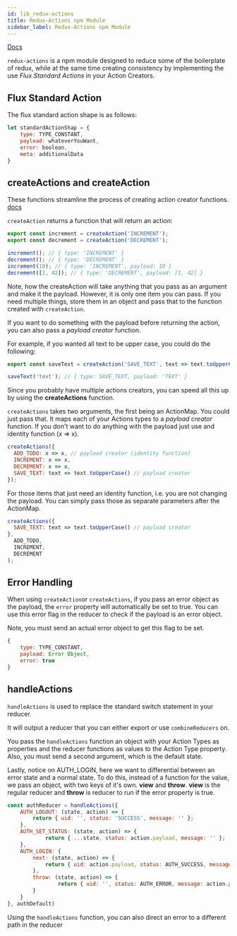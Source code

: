 ```yaml
---
id: lib_redux-actions
title: Redux-Actions npm Module
sidebar_label: Redux-Actions npm Module
---
```




[Docs](https://github.com/redux-utilities/redux-actions)

`redux-actions` is a npm module designed to reduce some of the boilerplate of redux, while at the same time creating consistency by implementing the use *Flux Standard Actions* in your Action Creators.

## Flux Standard Action

The flux standard action shape is as follows:

```javascript
let standardActionShap = {
    type: TYPE_CONSTANT,
    payload: whateverYouWant,
    error: boolean,
    meta: additionalData
}
```

## createActions and createAction

These functions streamline the process of creating action creator functions. [docs](https://redux-actions.js.org/api-reference/createaction-s)

`createAction` returns a function that will return an action:

```javascript
export const increment = createAction('INCREMENT');
export const decrement = createAction('DECREMENT');

increment(); // { type: 'INCREMENT' }
decrement(); // { type: 'DECREMENT' }
increment(10); // { type: 'INCREMENT', payload: 10 }
decrement([1, 42]); // { type: 'DECREMENT', payload: [1, 42] }
```

Note, how the createAction will take anything that you pass as an argument and make it the payload.  However, it is only one item you can pass.  If you need multiple things, store them in an object and pass that to the function created with `createAction`.

If you want to do something with the payload before returning the action, you can also pass a *payload creator* function.

For example, if you wanted all text to be upper case, you could do the following:

```javascript
export const saveText = createAction('SAVE_TEXT', text => text.toUpperCase());

saveText('text'); // { type: SAVE_TEXT, payload: 'TEXT' }
```

Since you probably have multiple actions creators, you can speed all this up by using the **createActions** function.

`createActions` takes two arguments, the first being an ActionMap.  You could just pass that.  It maps each of your Actions types to a *payload creator* function.  If you don't want to do anything with the payload just use and identity function (x => x).

```javascript
createActions({
  ADD_TODO: x => x, // payload creator (identity function)
  INCREMENT: x => x,
  DECREMENT: x => x,
  SAVE_TEXT: text => text.toUpperCase() // payload creator
});
```

For those items that just need an identity function, i.e. you are not changing the payload.  You can simply pass those as separate parameters after the ActionMap.

```javascript
createActions({
  SAVE_TEXT: text => text.toUpperCase() // payload creator
}, 
  ADD_TODO,
  INCREMENT,
  DECREMENT
);
```





## Error Handling

When using `createAction`or `createActions`, if you pass an error object as the payload, the `error` property will automatically be set to true.  You can use this error flag in the reducer to check if the payload is an error object.

Note, you must send an actual error object to get this flag to be set.

```javascript
{
    type: TYPE_CONSTANT,
    payload: Error Object,
    error: true
}
```

## handleActions

`handleActions` is used to replace the standard switch statement in your reducer.

It will output a reducer that you can either export or use `combineReducers` on.

You pass the `handleActions` function an object with your Action Types as properties and the reducer functions as values to the Action Type property.  Also, you must send a second argument, which is the default state.

Lastly, notice on AUTH_LOGIN, here we want to differential between an error state and a normal state.  To do this, instead of a function for the value, we pass an object, with two keys of it's own.  **view** and **throw**.  **view** is the regular reducer and **throw** is reducer to run if the error property is true.

```javascript
const authReducer = handleActions({
	AUTH_LOGOUT: (state, action) => {
		return { uid: '', status: 'SUCCESS', message: '' };
	},
	AUTH_SET_STATUS: (state, action) => {
			return { ...state, status: action.payload, message: '' };
	},
	AUTH_LOGIN: {
		next: (state, action) => {
			return { uid: action.payload, status: AUTH_SUCCESS, message: '' };
		},
		throw: (state, action) => {
				return { uid: '', status: AUTH_ERROR, message: action.payload}
		}
	}
}, authDefault)
```

Using the `handleActions` function, you can also direct an error to a different path in the reducer